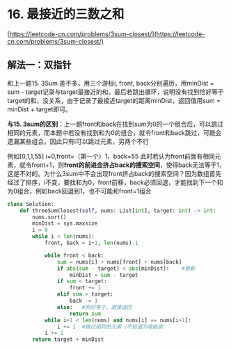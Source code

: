 # 16. 最接近的三数之和

[https://leetcode-cn.com/problems/3sum-closest/](https://leetcode-cn.com/problems/3sum-closest/)

## 解法一：双指针

和上一题15. 3Sum 差不多，用三个游标i, front, back分别遍历，用minDist = sum - target记录与target最接近的和。最后若跳出循环，说明没有找到恰好等于target的和，没关系，由于记录了最接近target的距离minDist，返回值用sum = minDist + target即可。

**与15. 3sum的区别**：上一题front和back在找到sum为0的一个组合后，可以跳过相同的元素，而本题中若没有找到和为0的组合，就令front和back跳过，可能会遗漏某些组合。因此只有i可以跳过元素，另两个不行 

例如\[0,1,1,55\] i=0,front=（第一个）1，back=55 此时若认为front前面有相同元素，就令front+1，则**front的前进会挤占back的搜索空间**，使得back无法等于1，这是不对的。为什么3sum中不会出现front挤占back的搜索空间？因为数组首先经过了排序，i不变，要找和为0，front前移，back必须回退，才能找到下一个和为0组合，例如back回退到1，也不可能和front=1组合

```python
class Solution:
    def threeSumClosest(self, nums: List[int], target: int) -> int:
        nums.sort()
        minDist = sys.maxsize
        i = 0        
        while i < len(nums):            
            front, back = i+1, len(nums)-1

            while front < back:
                sum = nums[i] + nums[front] + nums[back]
                if abs(sum - target) < abs(minDist):    #更新
                    minDist = sum - target
                if sum < target:
                    front += 1
                elif sum > target:
                    back -= 1
                else:   #刚好等于，直接返回
                    return sum
            while i+1 < len(nums) and nums[i] == nums[i+1]:
                i += 1  #跳过相同的元素（不知道为啥能跳
            i += 1
        return target + minDist
```

